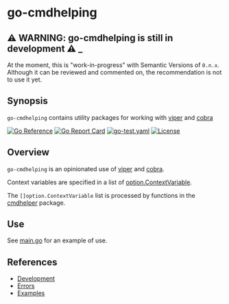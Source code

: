 # go-cmdhelping

## :warning: WARNING: go-cmdhelping is still in development :warning: _

At the moment, this is "work-in-progress" with Semantic Versions of `0.n.x`.
Although it can be reviewed and commented on,
the recommendation is not to use it yet.

## Synopsis

`go-cmdhelping` contains utility packages for working with
[viper](https://github.com/spf13/viper) and
[cobra](https://github.com/spf13/cobra)

[![Go Reference](https://pkg.go.dev/badge/github.com/senzing/go-cmdhelping.svg)](https://pkg.go.dev/github.com/senzing/go-cmdhelping)
[![Go Report Card](https://goreportcard.com/badge/github.com/senzing/go-cmdhelping)](https://goreportcard.com/report/github.com/senzing/go-cmdhelping)
[![go-test.yaml](https://github.com/Senzing/go-cmdhelping/actions/workflows/go-test.yaml/badge.svg)](https://github.com/Senzing/go-cmdhelping/actions/workflows/go-test.yaml)
[![License](https://img.shields.io/badge/License-Apache2-brightgreen.svg)](https://github.com/Senzing/go-cmdhelping/blob/main/LICENSE)

## Overview

`go-cmdhelping` is an opinionated use of
[viper](https://github.com/spf13/viper) and
[cobra](https://github.com/spf13/cobra).

Context variables are specified in a list of
[option.ContextVariable](option/option.go).

The `[]option.ContextVariable` list is processed by functions in the
[cmdhelper](cmdhelper) package.

## Use

See
[main.go](main.go)
for an example of use.

## References

- [Development](docs/development.md)
- [Errors](docs/errors.md)
- [Examples](docs/examples.md)
